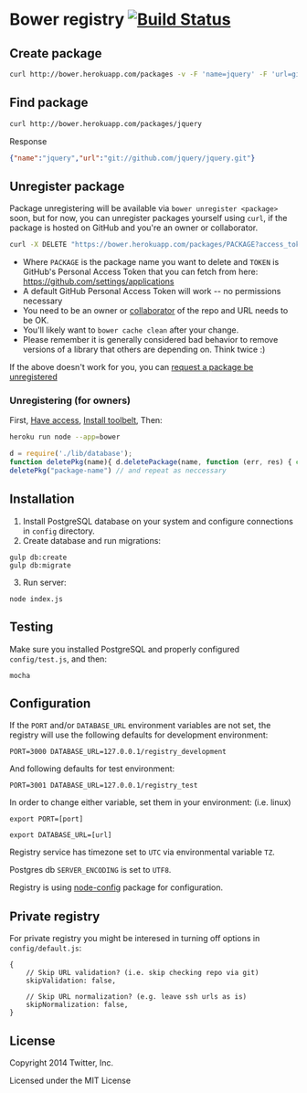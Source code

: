 # Bower registry [![Build Status](https://travis-ci.org/bower/registry.svg?branch=master)](https://travis-ci.org/bower/registry)

## Create package

```bash
curl http://bower.herokuapp.com/packages -v -F 'name=jquery' -F 'url=git://github.com/jquery/jquery.git'
```

## Find package

```bash
curl http://bower.herokuapp.com/packages/jquery
```

Response

```json
{"name":"jquery","url":"git://github.com/jquery/jquery.git"}
```

## Unregister package

Package unregistering will be available via `bower unregister <package>` soon, but for now, you can unregister packages yourself using `curl`, if the package is hosted on GitHub and you're an owner or collaborator.

```sh
curl -X DELETE "https://bower.herokuapp.com/packages/PACKAGE?access_token=TOKEN"
```

* Where `PACKAGE` is the package name you want to delete and `TOKEN` is GitHub's Personal Access Token that you can fetch from here: https://github.com/settings/applications
* A default GitHub Personal Access Token will work -- no permissions necessary
* You need to be an owner or [collaborator](https://developer.github.com/v3/repos/collaborators/) of the repo and URL needs to be OK. 
* You'll likely want to `bower cache clean` after your change.
* Please remember it is generally considered bad behavior to remove versions of a library that others are depending on. Think twice :)

If the above doesn't work for you, you can [request a
package be unregistered](https://github.com/bower/bower/issues/120)

### Unregistering (for owners)

First, [Have access](https://dashboard.heroku.com/apps/bower/access), [Install toolbelt](https://toolbelt.heroku.com/), Then:

```sh
heroku run node --app=bower
```

```js
d = require('./lib/database');
function deletePkg(name){ d.deletePackage(name, function (err, res) { console.log('error: ', err); console.log("result: ", res); }); }
deletePkg("package-name") // and repeat as neccessary
```

## Installation

1. Install PostgreSQL database on your system and configure connections in `config` directory.
2. Create database and run migrations:

```
gulp db:create
gulp db:migrate
```

3. Run server:

```
node index.js
```

## Testing

Make sure you installed PostgreSQL and properly configured `config/test.js`, and then:

```
mocha
```

## Configuration

If the `PORT` and/or `DATABASE_URL` environment variables are not set, the registry will use the following defaults for development environment:

```
PORT=3000 DATABASE_URL=127.0.0.1/registry_development
```

And following defaults for test environment:

```
PORT=3001 DATABASE_URL=127.0.0.1/registry_test
```

In order to change either variable, set them in your environment: (i.e. linux)

```export PORT=[port]```

```export DATABASE_URL=[url]```

Registry service has timezone set to `UTC` via environmental variable `TZ`.

Postgres db `SERVER_ENCODING` is set to `UTF8`.

Registry is using [node-config](https://github.com/lorenwest/node-config/wiki/Configuration-Files) package for configuration.

## Private registry

For private registry you might be interesed in turning off options in `config/default.js`:


```
{
    // Skip URL validation? (i.e. skip checking repo via git)
    skipValidation: false,

    // Skip URL normalization? (e.g. leave ssh urls as is)
    skipNormalization: false,
}
```


## License

Copyright 2014 Twitter, Inc.

Licensed under the MIT License
